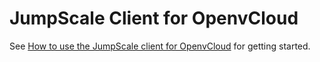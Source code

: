 # JumpScale Client for OpenvCloud 

See [How to use the JumpScale client for OpenvCloud](/docs/how_to_use_OVC_client.md) for getting started.